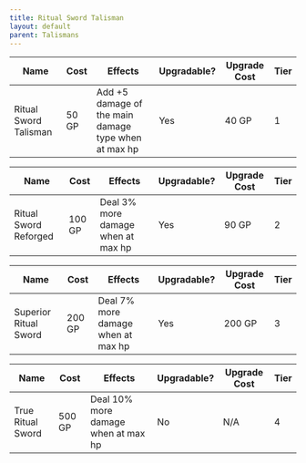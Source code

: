 ```yaml
---
title: Ritual Sword Talisman
layout: default
parent: Talismans
---
```



| Name                  | Cost  | Effects                                              | Upgradable? | Upgrade Cost | Tier |
| --------------------- | ----- | ---------------------------------------------------- | ----------- | ------------ | ---- |
| Ritual Sword Talisman | 50 GP | Add +5 damage of the main damage type when at max hp | Yes         | 40 GP        | 1    |

| Name                  | Cost   | Effects                            | Upgradable? | Upgrade Cost | Tier |
| --------------------- | ------ | ---------------------------------- | ----------- | ------------ | ---- |
| Ritual Sword Reforged | 100 GP | Deal 3% more damage when at max hp | Yes         | 90 GP        | 2    |

| Name                  | Cost   | Effects                            | Upgradable? | Upgrade Cost | Tier |
| --------------------- | ------ | ---------------------------------- | ----------- | ------------ | ---- |
| Superior Ritual Sword | 200 GP | Deal 7% more damage when at max hp | Yes         | 200 GP       | 3    |

| Name              | Cost   | Effects                             | Upgradable? | Upgrade Cost | Tier |
| ----------------- | ------ | ----------------------------------- | ----------- | ------------ | ---- |
| True Ritual Sword | 500 GP | Deal 10% more damage when at max hp | No          | N/A          | 4    |
